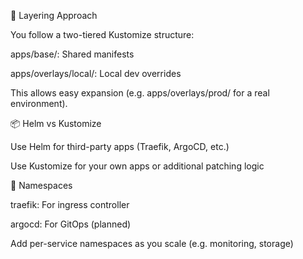 🧱 Layering Approach

You follow a two-tiered Kustomize structure:

apps/base/: Shared manifests

apps/overlays/local/: Local dev overrides

This allows easy expansion (e.g. apps/overlays/prod/ for a real environment).

📦 Helm vs Kustomize

Use Helm for third-party apps (Traefik, ArgoCD, etc.)

Use Kustomize for your own apps or additional patching logic

🧠 Namespaces

traefik: For ingress controller

argocd: For GitOps (planned)

Add per-service namespaces as you scale (e.g. monitoring, storage)

